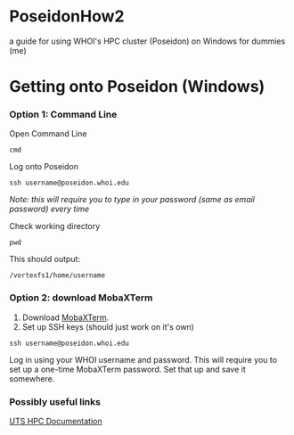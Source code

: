 # PoseidonHow2
a guide for using WHOI's HPC cluster (Poseidon) on Windows for dummies (me) 

# Getting onto Poseidon (Windows)
### Option 1: Command Line
Open Command Line
```
cmd
```
Log onto Poseidon
```
ssh username@poseidon.whoi.edu
```
_Note: this will require you to type in your password (same as email password) every time_

Check working directory
```
pwd
```
This should output:
```
/vortexfs1/home/username
```
### Option 2: download MobaXTerm
1. Download [MobaXTerm](https://mobaxterm.mobatek.net/).
2. Set up SSH keys (should just work on it's own)
```
ssh username@poseidon.whoi.edu
```
Log in using your WHOI username and password. This will require you to set up a one-time MobaXTerm password. Set that up and save it somewhere.

### Possibly useful links
[UTS HPC Documentation](https://hpc.research.uts.edu.au/getting_started/running/)

